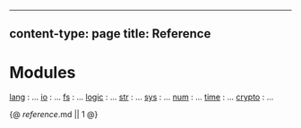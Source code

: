 -----
content-type: page
title: Reference
-----

# Modules

[lang](/reference-lang/)
: ...
[io](/reference-io/)
: ...
[fs](/reference-fs/)
: ...
[logic](/reference-logic/)
: ...
[str](/reference-str/)
: ...
[sys](/reference-sys/)
: ...
[num](/reference-num/)
: ...
[time](/reference-time/)
: ...
[crypto](/reference-crypto/)
: ...

{@ _reference_.md || 1 @}
